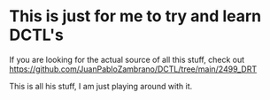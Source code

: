 # This is just for me to try and learn DCTL's

If you are looking for the actual source of all this stuff, check out
https://github.com/JuanPabloZambrano/DCTL/tree/main/2499_DRT

This is all his stuff, I am just playing around with it.
